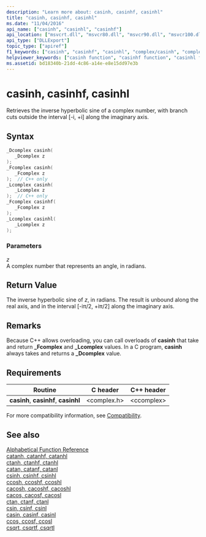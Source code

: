 ```yaml
---
description: "Learn more about: casinh, casinhf, casinhl"
title: "casinh, casinhf, casinhl"
ms.date: "11/04/2016"
api_name: ["casinh", "casinhl", "casinhf"]
api_location: ["msvcrt.dll", "msvcr80.dll", "msvcr90.dll", "msvcr100.dll", "msvcr100_clr0400.dll", "msvcr110.dll", "msvcr110_clr0400.dll", "msvcr120.dll", "msvcr120_clr0400.dll", "ucrtbase.dll", "api-ms-win-crt-math-l1-1-0.dll"]
api_type: ["DLLExport"]
topic_type: ["apiref"]
f1_keywords: ["casinh", "casinhf", "casinhl", "complex/casinh", "complex/casinhf", "complex/casinhl"]
helpviewer_keywords: ["casinh function", "casinhf function", "casinhl function"]
ms.assetid: bd18340b-21dd-4c86-a14e-e8e15dd97e3b
---
```

# casinh, casinhf, casinhl

Retrieves the inverse hyperbolic sine of a complex number, with branch cuts outside the interval [-i, +i] along the imaginary axis.

## Syntax

```C
_Dcomplex casinh(
   _Dcomplex z
);
_Fcomplex casinh(
   _Fcomplex z
);  // C++ only
_Lcomplex casinh(
   _Lcomplex z
);  // C++ only
_Fcomplex casinhf(
   _Fcomplex z
);
_Lcomplex casinhl(
   _Lcomplex z
);
```

### Parameters

*z*<br/>
A complex number that represents an angle, in radians.

## Return Value

The inverse hyperbolic sine of *z*, in radians. The result is unbound along the real axis, and in the interval [-iπ/2, +iπ/2] along the imaginary axis.

## Remarks

Because C++ allows overloading, you can call overloads of **casinh** that take and return **_Fcomplex** and **_Lcomplex** values. In a C program, **casinh** always takes and returns a **_Dcomplex** value.

## Requirements

|Routine|C header|C++ header|
|-------------|--------------|------------------|
|**casinh**,               **casinhf**, **casinhl**|\<complex.h>|\<ccomplex>|

For more compatibility information, see [Compatibility](../../c-runtime-library/compatibility.md).

## See also

[Alphabetical Function Reference](crt-alphabetical-function-reference.md)<br/>
[catanh, catanhf, catanhl](catanh-catanhf-catanhl.md)<br/>
[ctanh, ctanhf, ctanhl](ctanh-ctanhf-ctanhl.md)<br/>
[catan, catanf, catanl](catan-catanf-catanl.md)<br/>
[csinh, csinhf, csinhl](csinh-csinhf-csinhl.md)<br/>
[ccosh, ccoshf, ccoshl](ccosh-ccoshf-ccoshl.md)<br/>
[cacosh, cacoshf, cacoshl](cacosh-cacoshf-cacoshl.md)<br/>
[cacos, cacosf, cacosl](cacos-cacosf-cacosl.md)<br/>
[ctan, ctanf, ctanl](ctan-ctanf-ctanl.md)<br/>
[csin, csinf, csinl](csin-csinf-csinl.md)<br/>
[casin, casinf, casinl](casin-casinf-casinl.md)<br/>
[ccos, ccosf, ccosl](ccos-ccosf-ccosl.md)<br/>
[csqrt, csqrtf, csqrtl](csqrt-csqrtf-csqrtl.md)<br/>
